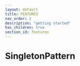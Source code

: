 ```yaml
---
layout: default
title: FEATURES
nav_order: 2
description: "getting started"
has_children: true
section_id: features
---
```


# SingletonPattern